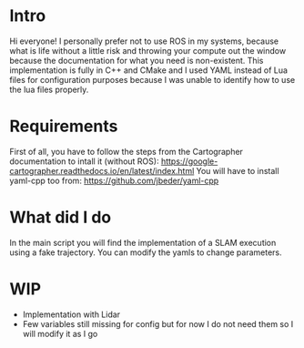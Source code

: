 # Intro

Hi everyone! I personally prefer not to use ROS in my systems, because what is life without a little risk and throwing your compute out the window because the documentation for what you need is non-existent.
This implementation is fully in C++ and CMake and I used YAML instead of Lua files for configuration purposes because I was unable to identify how to use the lua files properly.

# Requirements

First of all, you have to follow the steps from the Cartographer documentation to intall it (without ROS): https://google-cartographer.readthedocs.io/en/latest/index.html
You will have to install yaml-cpp too from: https://github.com/jbeder/yaml-cpp

# What did I do

In the main script you will find the implementation of a SLAM execution using a fake trajectory. You can modify the yamls to change parameters. 

# WIP

- Implementation with Lidar
- Few variables still missing for config but for now I do not need them so I will modify it as I go

